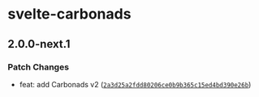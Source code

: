 # svelte-carbonads

## 2.0.0-next.1

### Patch Changes

- feat: add Carbonads v2 ([`2a3d25a2fdd80206ce0b9b365c15ed4bd390e26b`](https://github.com/shinokada/svelte-carbonads/commit/2a3d25a2fdd80206ce0b9b365c15ed4bd390e26b))
